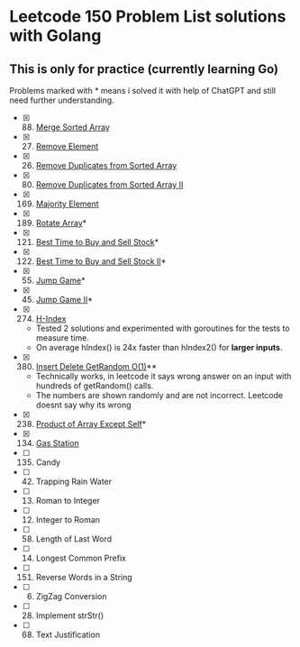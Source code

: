 # Leetcode 150 Problem List solutions with Golang

## This is only for practice (currently learning Go)

Problems marked with \* means i solved it with help of ChatGPT and still need further understanding.

- [x] 88. [Merge Sorted Array](/mergeSortedArray.go)
- [x] 27. [Remove Element](/removeElement.go)
- [x] 26. [Remove Duplicates from Sorted Array](/removeDupes.go)
- [x] 80. [Remove Duplicates from Sorted Array II](/removeDupes2.go)
- [x] 169. [Majority Element](/majorityElement.go)
- [x] 189. [Rotate Array](/rotateArray.go)\*
- [x] 121. [Best Time to Buy and Sell Stock](/maxProfit.go)\*
- [x] 122. [Best Time to Buy and Sell Stock II](/maxProfit2.go)\*
- [x] 55. [Jump Game](/jumpGame.go)\*
- [x] 45. [Jump Game II](/jumpGame2.go)\*
- [x] 274. [H-Index](/hIndex.go)
  - Tested 2 solutions and experimented with goroutines for the tests to measure time.
  - On average hIndex() is 24x faster than hIndex2() for **larger inputs**.
- [x] 380. [Insert Delete GetRandom O(1)](/randomizedSet.go)\*\*
  - Technically works, in leetcode it says wrong answer on an input with hundreds of getRandom() calls.
  - The numbers are shown randomly and are not incorrect. Leetcode doesnt say why its wrong
- [x] 238. [Product of Array Except Self](/productExceptSelf.go)\*
- [x] 134. [Gas Station](/canCompleteCircuit.go)
- [ ] 135. Candy
- [ ] 42. Trapping Rain Water
- [ ] 13. Roman to Integer
- [ ] 12. Integer to Roman
- [ ] 58. Length of Last Word
- [ ] 14. Longest Common Prefix
- [ ] 151. Reverse Words in a String
- [ ] 6. ZigZag Conversion
- [ ] 28. Implement strStr()
- [ ] 68. Text Justification
